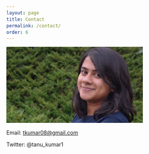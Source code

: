 ```yaml
---
layout: page
title: Contact 
permalink: /contact/
order: 6
---
```




<img src="picture.jpeg"  height="200">


Email: tkumar08@gmail.com

Twitter: @tanu_kumar1